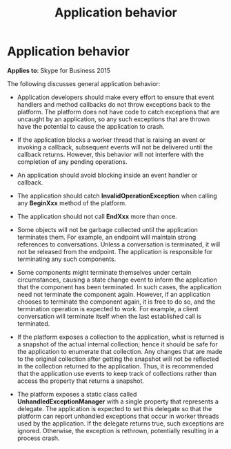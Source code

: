 ﻿---
title: Application behavior
TOCTitle: Application behavior
ms:assetid: eecd7cfa-21a2-4b86-ae1d-66a6324d3f26
ms:mtpsurl: https://msdn.microsoft.com/en-us/library/Dn466077(v=office.16)
ms:contentKeyID: 65240015
ms.date: 07/27/2015
mtps_version: v=office.16
---

# Application behavior


**Applies to**: Skype for Business 2015

The following discusses general application behavior:

  - Application developers should make every effort to ensure that event handlers and method callbacks do not throw exceptions back to the platform. The platform does not have code to catch exceptions that are uncaught by an application, so any such exceptions that are thrown have the potential to cause the application to crash.

  - If the application blocks a worker thread that is raising an event or invoking a callback, subsequent events will not be delivered until the callback returns. However, this behavior will not interfere with the completion of any pending operations.

  - An application should avoid blocking inside an event handler or callback.

  - The application should catch **InvalidOperationException** when calling any **BeginXxx** method of the platform.

  - The application should not call **EndXxx** more than once.

  - Some objects will not be garbage collected until the application terminates them. For example, an endpoint will maintain strong references to conversations. Unless a conversation is terminated, it will not be released from the endpoint. The application is responsible for terminating any such components.

  - Some components might terminate themselves under certain circumstances, causing a state change event to inform the application that the component has been terminated. In such cases, the application need not terminate the component again. However, if an application chooses to terminate the component again, it is free to do so, and the termination operation is expected to work. For example, a client conversation will terminate itself when the last established call is terminated.

  - If the platform exposes a collection to the application, what is returned is a snapshot of the actual internal collection; hence it should be safe for the application to enumerate that collection. Any changes that are made to the original collection after getting the snapshot will not be reflected in the collection returned to the application. Thus, it is recommended that the application use events to keep track of collections rather than access the property that returns a snapshot.

  - The platform exposes a static class called **UnhandledExceptionManager** with a single property that represents a delegate. The application is expected to set this delegate so that the platform can report unhandled exceptions that occur in worker threads used by the application. If the delegate returns true, such exceptions are ignored. Otherwise, the exception is rethrown, potentially resulting in a process crash.

